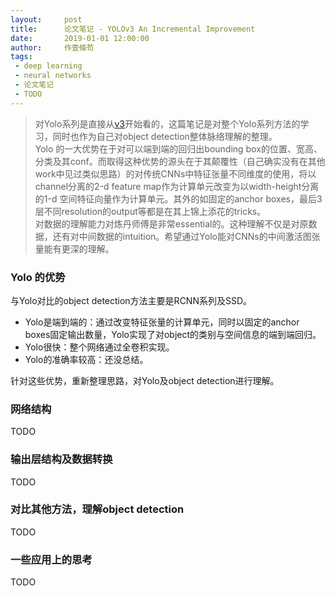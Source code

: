 ```yaml
---
layout:     post
title:      论文笔记 - YOLOv3 An Incremental Improvement
date:       2019-01-01 12:00:00
author:     作壹條苟
tags:
 - deep learning
 - neural networks
 - 论文笔记
 - TODO
---
```


> 对Yolo系列是直接从[v3](https://arxiv.org/abs/1804.02767)开始看的，这篇笔记是对整个Yolo系列方法的学习，同时也作为自己对object detection整体脉络理解的整理。  
> Yolo 的一大优势在于对可以端到端的回归出bounding box的位置、宽高、分类及其conf。而取得这种优势的源头在于其颠覆性（自己确实没有在其他work中见过类似思路）的对传统CNNs中特征张量不同维度的使用，将以channel分离的2-d feature map作为计算单元改变为以width-height分离的1-d 空间特征向量作为计算单元。其外的如固定的anchor boxes，最后3层不同resolution的output等都是在其上锦上添花的tricks。  
> 对数据的理解能力对炼丹师傅是非常essential的。这种理解不仅是对原数据，还有对中间数据的intuition。希望通过Yolo能对CNNs的中间激活图张量能有更深的理解。

### Yolo 的优势

与Yolo对比的object detection方法主要是RCNN系列及SSD。

* Yolo是端到端的：通过改变特征张量的计算单元，同时以固定的anchor boxes固定输出数量，Yolo实现了对object的类别与空间信息的端到端回归。
* Yolo很快：整个网络通过全卷积实现。
* Yolo的准确率较高：还没总结。

针对这些优势，重新整理思路，对Yolo及object detection进行理解。

### 网络结构

TODO

### 输出层结构及数据转换

TODO

### 对比其他方法，理解object detection

TODO

### 一些应用上的思考

TODO